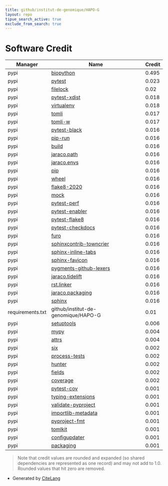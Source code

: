 ```yaml
---
title: github/institut-de-genomique/HAPO-G
layout: repo
tipue_search_active: true
exclude_from_search: true
---
```

# Software Credit

|Manager|Name|Credit|
|-------|----|------|
|pypi|[biopython](https://biopython.org/)|0.495|
|pypi|[pytest](https://pypi.org/project/pytest)|0.023|
|pypi|[filelock](https://pypi.org/project/filelock)|0.02|
|pypi|[pytest-xdist](https://pypi.org/project/pytest-xdist)|0.018|
|pypi|[virtualenv](https://pypi.org/project/virtualenv)|0.018|
|pypi|[tomli](https://pypi.org/project/tomli)|0.017|
|pypi|[tomli-w](https://pypi.org/project/tomli-w)|0.017|
|pypi|[pytest-black](https://github.com/shopkeep/pytest-black)|0.016|
|pypi|[pip-run](https://github.com/jaraco/pip-run)|0.016|
|pypi|[build](https://pypi.org/project/build)|0.016|
|pypi|[jaraco.path](https://pypi.org/project/jaraco.path)|0.016|
|pypi|[jaraco.envs](https://pypi.org/project/jaraco.envs)|0.016|
|pypi|[pip](https://pypi.org/project/pip)|0.016|
|pypi|[wheel](https://pypi.org/project/wheel)|0.016|
|pypi|[flake8-2020](https://pypi.org/project/flake8-2020)|0.016|
|pypi|[mock](https://pypi.org/project/mock)|0.016|
|pypi|[pytest-perf](https://pypi.org/project/pytest-perf)|0.016|
|pypi|[pytest-enabler](https://pypi.org/project/pytest-enabler)|0.016|
|pypi|[pytest-flake8](https://pypi.org/project/pytest-flake8)|0.016|
|pypi|[pytest-checkdocs](https://pypi.org/project/pytest-checkdocs)|0.016|
|pypi|[furo](https://pypi.org/project/furo)|0.016|
|pypi|[sphinxcontrib-towncrier](https://pypi.org/project/sphinxcontrib-towncrier)|0.016|
|pypi|[sphinx-inline-tabs](https://pypi.org/project/sphinx-inline-tabs)|0.016|
|pypi|[sphinx-favicon](https://pypi.org/project/sphinx-favicon)|0.016|
|pypi|[pygments-github-lexers](https://pypi.org/project/pygments-github-lexers)|0.016|
|pypi|[jaraco.tidelift](https://pypi.org/project/jaraco.tidelift)|0.016|
|pypi|[rst.linker](https://pypi.org/project/rst.linker)|0.016|
|pypi|[jaraco.packaging](https://pypi.org/project/jaraco.packaging)|0.016|
|pypi|[sphinx](https://pypi.org/project/sphinx)|0.016|
|requirements.txt|github/institut-de-genomique/HAPO-G|0.01|
|pypi|[setuptools](https://github.com/pypa/setuptools)|0.006|
|pypi|[mypy](https://pypi.org/project/mypy)|0.004|
|pypi|[attrs](https://pypi.org/project/attrs)|0.004|
|pypi|[six](https://pypi.org/project/six)|0.002|
|pypi|[process-tests](https://pypi.org/project/process-tests)|0.002|
|pypi|[hunter](https://pypi.org/project/hunter)|0.002|
|pypi|[fields](https://pypi.org/project/fields)|0.002|
|pypi|[coverage](https://pypi.org/project/coverage)|0.002|
|pypi|[pytest-cov](https://github.com/pytest-dev/pytest-cov)|0.001|
|pypi|[typing-extensions](https://pypi.org/project/typing-extensions)|0.001|
|pypi|[validate-pyproject](https://pypi.org/project/validate-pyproject)|0.001|
|pypi|[importlib-metadata](https://pypi.org/project/importlib-metadata)|0.001|
|pypi|[pyproject-fmt](https://pypi.org/project/pyproject-fmt)|0.001|
|pypi|[tomlkit](https://pypi.org/project/tomlkit)|0.001|
|pypi|[configupdater](https://pypi.org/project/configupdater)|0.001|
|pypi|[packaging](https://pypi.org/project/packaging)|0.001|


> Note that credit values are rounded and expanded (so shared dependencies are represented as one record) and may not add to 1.0. Rounded values that hit zero are removed.


- Generated by [CiteLang](https://github.com/vsoch/citelang)
